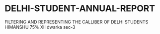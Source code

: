 # DELHI-STUDENT-ANNUAL-REPORT
FILTERING AND REPRESENTING THE CALLIBER OF DELHI STUDENTS
HIMANSHU  75%  XII   dwarka sec-3
